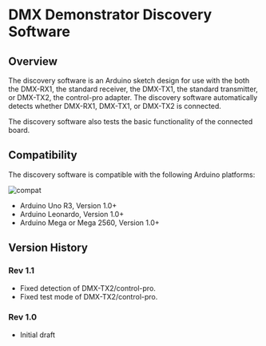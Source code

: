 # DMX Demonstrator Discovery Software

## Overview

The discovery software is an Arduino sketch design for use with the both the DMX-RX1, the standard receiver, the DMX-TX1, the standard transmitter, or DMX-TX2, the control-pro adapter. The discovery software automatically detects whether DMX-RX1, DMX-TX1, or DMX-TX2  is connected.

The discovery software also tests the basic functionality of the connected board.

## Compatibility

 The discovery software is compatible with the following Arduino platforms:

![compat](https://img.shields.io/badge/compat-verified-brightgreen)

- Arduino Uno R3, Version 1.0+
- Arduino Leonardo, Version 1.0+
- Arduino Mega or Mega 2560, Version 1.0+

## Version History

### Rev 1.1

- Fixed detection of DMX-TX2/control-pro.
- Fixed test mode of DMX-TX2/control-pro.

### Rev 1.0

- Initial draft
